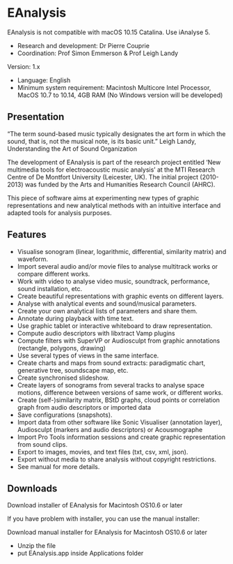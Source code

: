 # EAnalysis

EAnalysis is not compatible with macOS 10.15 Catalina. Use iAnalyse 5.

* Research and development: Dr Pierre Couprie
* Coordination: Prof Simon Emmerson & Prof Leigh Landy

Version: 1.x

* Language: English
* Minimum system requirement: Macintosh Multicore Intel Processor, MacOS 10.7 to 10.14, 4GB RAM
(No Windows version will be developed)

## Presentation

“The term sound-based music typically designates the art form in which the sound, that is, not the musical note, is its basic unit.” Leigh Landy, Understanding the Art of Sound Organization

The development of EAnalysis is part of the research project entitled ‘New multimedia tools for electroacoustic music analysis’ at the MTI Research Centre of De Montfort University (Leicester, UK). The initial project (2010-2013) was funded by the Arts and Humanities Research Council (AHRC).

This piece of software aims at experimenting new types of graphic representations and new analytical methods with an intuitive interface and adapted tools for analysis purposes.

## Features

* Visualise sonogram (linear, logarithmic, differential, similarity matrix) and waveform.
* Import several audio and/or movie files to analyse multitrack works or compare different works.
* Work with video to analyse video music, soundtrack, performance, sound installation, etc.
* Create beautiful representations with graphic events on different layers.
* Analyse with analytical events and sound/musical parameters.
* Create your own analytical lists of parameters and share them.
* Annotate during playback with time text.
* Use graphic tablet or interactive whiteboard to draw representation.
* Compute audio descriptors with libxtract Vamp plugins
* Compute filters with SuperVP or Audiosculpt from graphic annotations (rectangle, polygons, drawing)
* Use several types of views in the same interface.
* Create charts and maps from sound extracts: paradigmatic chart, generative tree, soundscape map, etc.
* Create synchronised slideshow.
* Create layers of sonograms from several tracks to analyse space motions, difference between versions of same work, or different works.
* Create (self-)similarity matrix, BStD graphs, cloud points or correlation graph from audio descriptors or imported data
* Save configurations (snapshots).
* Import data from other software like Sonic Visualiser (annotation layer), Audiosculpt (markers and audio descriptors) or Acousmographe
* Import Pro Tools information sessions and create graphic representation from sound clips.
* Export to images, movies, and text files (txt, csv, xml, json).
* Export without media to share analysis without copyright restrictions.
* See manual for more details.

## Downloads

Download installer of EAnalysis for Macintosh OS10.6 or later

If you have problem with installer, you can use the manual installer:

Download manual installer for EAnalysis for Macintosh OS10.6 or later

* Unzip the file
* put EAnalysis.app inside Applications folder
